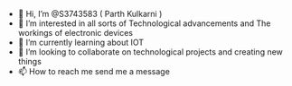 - 👋 Hi, I’m @S3743583 ( Parth Kulkarni )
- 👀 I’m interested in all sorts of Technological advancements and The workings of electronic devices
- 🌱 I’m currently learning about IOT 
- 💞️ I’m looking to collaborate on technological projects and creating new things
- 📫 How to reach me send me a message 

<!---
S3743583/S3743583 is a ✨ special ✨ repository because its `README.md` (this file) appears on your GitHub profile.
You can click the Preview link to take a look at your changes.
--->
